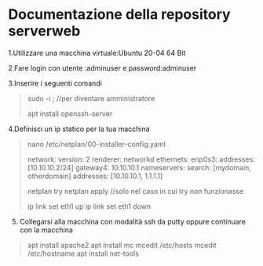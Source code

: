 
# Documentazione della repository serverweb

1.Utilizzare una macchina virtuale:Ubuntu 20-04 64 Bit

2.Fare login con utente :adminuser e password:adminuser

3.Inserire i seguenti comandi

>sudo -i ; //per diventare amministratore
>
>apt install openssh-server
>
4.Definisci un ip statico per la tua macchina
>nano /etc/netplan/00-installer-config.yaml
>
>network:
> version: 2
> renderer: networkd
> ethernets:
>   enp0s3:
>     addresses: [10.10.10.2/24]
>     gateway4: 10.10.10.1
>     nameservers:
>         search: [mydomain, otherdomain]
>         addresses: [10.10.10.1, 1.1.1.1]
>
>netplan try
>netplan apply //solo nel caso in cui try non funzionasse
>
>ip link set eth1 up
>ip link set eth1 down

5. Collegarsi alla macchina con modalità ssh da putty oppure continuare con la macchina

>apt install apache2
>apt install mc
>mcedit /etc/hosts
>mcedit /etc/hostname
>apt install net-tools
